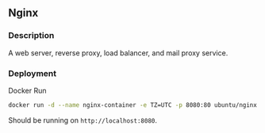 ## Nginx

### Description

A web server, reverse proxy, load balancer, and mail proxy service.

### Deployment

Docker Run
```bash
docker run -d --name nginx-container -e TZ=UTC -p 8080:80 ubuntu/nginx:1.27-24.04_stable
```

Should be running on `http://localhost:8080`.
